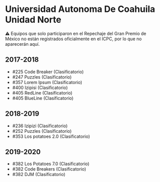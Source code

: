 # Universidad Autonoma De Coahuila Unidad Norte

:warning: Equipos que solo participaron en el Repechaje del Gran Premio de México no están registrados oficialmente en el ICPC, por lo que no aparecerán aquí.

## 2017-2018

- #225 Code Breaker (Clasificatorio)
- #247 Puzzles (Clasificatorio)
- #357 Lorem Ipsum (Clasificatorio)
- #400 Izipisi (Clasificatorio)
- #405 RedLine (Clasificatorio)
- #405 BlueLine (Clasificatorio)

## 2018-2019

- #236 Izipizi (Clasificatorio)
- #252 Puzzles (Clasificatorio)
- #353 Los potatoes 2.0 (Clasificatorio)

## 2019-2020

- #382 Los Potatoes 7.0 (Clasificatorio)
- #382 Code Breakers (Clasificatorio)
- #382 DJM (Clasificatorio)


